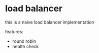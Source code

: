 # load balancer

this is a naive load balancer implementation

features:

- round robin
- health check

